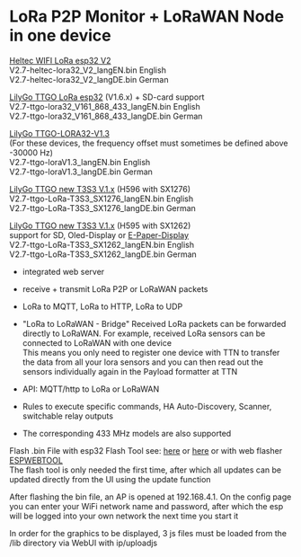 # LoRa P2P Monitor + LoRaWAN Node in one device
[Heltec WIFI LoRa esp32 V2](https://resource.heltec.cn/download/Manual%20Old/WiFi%20Lora32Manual.pdf)    
V2.7-heltec-lora32_V2_langEN.bin  English   
V2.7-heltec-lora32_V2_langDE.bin  German

[LilyGo TTGO LoRa esp32](https://github.com/LilyGO/TTGO-LoRa32-V2.1) (V1.6.x) + SD-card support      
V2.7-ttgo-lora32_V161_868_433_langEN.bin  English   
V2.7-ttgo-lora32_V161_868_433_langDE.bin  German

[LilyGo TTGO-LORA32-V1.3](https://github.com/LilyGO/TTGO-LORA32/tree/LilyGO-V1.3-868)      
(For these devices, the frequency offset must sometimes be defined above -30000 Hz)      
V2.7-ttgo-loraV1.3_langEN.bin  English   
V2.7-ttgo-loraV1.3_langDE.bin  German

[LilyGo TTGO new T3S3 V.1.x](https://www.lilygo.cc/products/t3s3-v1-0?variant=42586879688885) (H596 with SX1276)   
V2.7-ttgo-LoRa-T3S3_SX1276_langEN.bin English   
V2.7-ttgo-LoRa-T3S3_SX1276_langDE.bin German 

[LilyGo TTGO new T3S3 V.1.x](https://www.lilygo.cc/products/t3s3-v1-0?variant=42586879721653) (H595 with SX1262)   
support for SD, Oled-Display or [E-Paper-Display](https://www.bastelgarage.ch/lora/lora-kits-boards/lilygo-lora-t3s3-e-paper-esp32-s3-868mhz-sx1262)   
V2.7-ttgo-LoRa-T3S3_SX1262_langEN.bin English   
V2.7-ttgo-LoRa-T3S3_SX1262_langDE.bin German  


   
* integrated web server
  
* receive + transmit LoRa P2P or LoRaWAN packets

* LoRa to MQTT, LoRa to HTTP, LoRa to UDP

* "LoRa to LoRaWAN - Bridge" Received LoRa packets can be forwarded directly to LoRaWAN. For example, received LoRa sensors can be connected to LoRaWAN with one device   
  This means you only need to register one device with TTN to transfer the data from all your lora sensors and you can then read out the sensors individually again in the Payload formatter at TTN

* API: MQTT/http to LoRa or LoRaWAN

* Rules to execute specific commands, HA Auto-Discovery, Scanner, switchable relay outputs
  
* The corresponding 433 MHz models are also supported

Flash .bin File with esp32 Flash Tool see: [here](https://www.aeq-web.com/esp32-flash-tool-exported-program-upload-bin-hex-file/?lang=en) or [here](Flash-Instructions/Flash-Instructions.pdf)  or with web flasher [ESPWEBTOOL](https://esp.huhn.me/)  
The flash tool is only needed the first time, after which all updates can be updated directly from the UI using the update function

After flashing the bin file, an AP is opened at 192.168.4.1. On the config page you can enter your WiFi network name and password, after which the esp will be logged into your own network the next time you start it

In order for the graphics to be displayed, 3 js files must be loaded from the /lib directory via WebUI with ip/uploadjs
